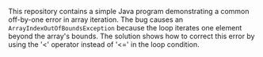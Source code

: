 This repository contains a simple Java program demonstrating a common off-by-one error in array iteration. The bug causes an `ArrayIndexOutOfBoundsException` because the loop iterates one element beyond the array's bounds. The solution shows how to correct this error by using the '<' operator instead of '<=' in the loop condition.
